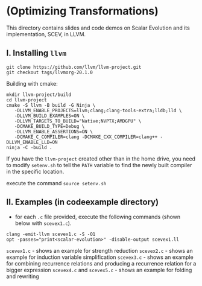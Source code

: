 # (Optimizing Transformations)

This directory contains slides and code demos on Scalar Evolution and its implementation, SCEV, in LLVM.  

## I. Installing `llvm`

```
git clone https://github.com/llvm/llvm-project.git
git checkout tags/llvmorg-20.1.0
```

Building with cmake:
```
mkdir llvm-project/build
cd llvm-project
cmake -S llvm -B build -G Ninja \
   -DLLVM_ENABLE_PROJECTS=llvm;clang;clang-tools-extra;lldb;lld \
   -DLLVM_BUILD_EXAMPLES=ON \
   -DLLVM_TARGETS_TO_BUILD="Native;NVPTX;AMDGPU" \
   -DCMAKE_BUILD_TYPE=Debug \
   -DLLVM_ENABLE_ASSERTIONS=ON \
   -DCMAKE_C_COMPILER=clang -DCMAKE_CXX_COMPILER=clang++ -DLLVM_ENABLE_LLD=ON
ninja -C -build . 
```
If you have the `llvm-project` created other than in the home drive, you need to modify `setenv.sh` to tell the `PATH` variable to find the newly built compiler in the specific location. 

execute the command `source setenv.sh`


## II. Examples (in codeexample directory)
- for each `.c` file provided, execute the following commands (shown below with `scevex1.c`). 
```
clang -emit-llvm scevex1.c -S -O1
opt -passes="print<scalar-evolution>" -disable-output scevex1.ll
```

`scevex1.c` - shows an example for strength reduction
`scevex2.c` - shows an example for induction variable simplification
`scevex3.c` - shows an example for combining recurrence relations and producing a recurrence relation for a bigger expression
`scevex4.c` and `scevex5.c` - shows an example for folding and rewriting 


